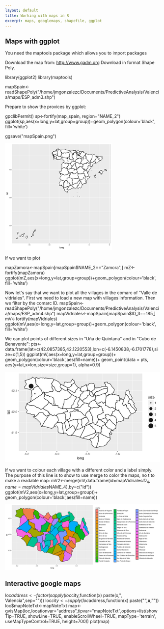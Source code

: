 ```yaml
---
layout: default
title: Working with maps in R
excerpt: maps, googlemaps, shapefile, ggplot
---
```


## Maps with ggplot

You need the maptools package which allows you to import packages

Download the map from:
http://www.gadm.org
Download in format Shape Poly.


library(ggplot2)
library(maptools)


mapSpain<-readShapePoly("/home/jmgonzalezc/Documents/PredictiveAnalysis/Valencia/maps/ESP_adm3.shp")

Prepare to show the provices by ggplot:

gpclibPermit()
sp<-fortify(map_spain, region="NAME_2")
ggplot(sp,aes(x=long,y=lat,group=group))+geom_polygon(colour='black', fill='white')

ggsave("mapSpain.png")


![Map of spain](img/mapSpain.png)

If we want to plot 

mapZamora<-mapSpain[mapSpain$NAME_2=="Zamora",]
mZ<-fortify(mapZamora)
ggplot(mZ,aes(x=long,y=lat,group=group))+geom_polygon(colour='black', fill='white')


Now let's say that we want to plot all the villages in the comarc of "Valle de vidriales". First we need to load a new map with villages information. Then we filter by the comarc ID.
mapSpain<-readShapePoly("/home/jmgonzalezc/Documents/PredictiveAnalysis/Valencia/maps/ESP_adm4.shp")
mapVidriales<-mapSpain[mapSpain$ID_3==185,]
mV<-fortify(mapVidriales)
ggplot(mV,aes(x=long,y=lat,group=group))+geom_polygon(colour='black', fill='white')


We can plot points of different sizes in "Uña de Quintana" and in "Cubo de Benavente":
pts<-data.frame(lat=c(42.0857385,42.1220553),lon=c(-6.1450838,-6.1701778),size=c(1,5))
ggplot(mV,aes(x=long,y=lat,group=group))+
geom_polygon(colour='black',aes(fill=name))+
geom_point(data = pts, aes(y=lat,x=lon,size=size,group=1), alpha=0.9)

![Map of Uña de Quintana and Cubo de Benavente](img/mapUnya.png)


If we want to colour each village with a different color and a label simply. The purpose of this line is to show to use merge to color the maps, no t to make a readable map:
mV2<-merge(mV,data.frame(id=mapVidriales$ID_4,name=mapVidriales$NAME_4),by=c("id"))
ggplot(mV2,aes(x=long,y=lat,group=group))+
geom_polygon(colour='black',aes(fill=name))


![Map of Vidriales](img/vidriales.png)


## Interactive google maps


loc$address<-factor(sapply(loc$city,function(x) paste(x,", Valencia",sep="")))
	loc$city<-sapply(loc$address,function(x) paste("<b>",x,"</b>"))
	loc$mapNoteTxt<-mapNoteTxt
	map<-gvisMap(loc,locationvar="address",tipvar="mapNoteTxt",options=list(showTip=TRUE, showLine=TRUE, enableScrollWheel=TRUE, mapType='terrain', useMapTypeControl=TRUE, height=700))
	plot(map)	
